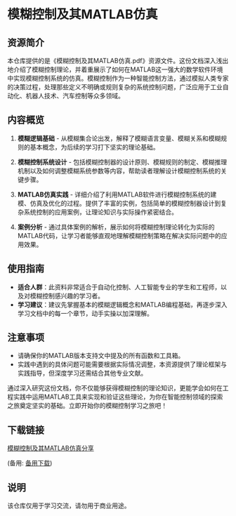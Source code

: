 # 模糊控制及其MATLAB仿真

## 资源简介

本仓库提供的是《模糊控制及其MATLAB仿真.pdf》资源文件。这份文档深入浅出地介绍了模糊控制理论，并着重展示了如何在MATLAB这一强大的数学软件环境中实现模糊控制系统的仿真。模糊控制作为一种智能控制方法，通过模拟人类专家的决策过程，处理那些定义不明确或规则复杂的系统控制问题，广泛应用于工业自动化、机器人技术、汽车控制等众多领域。

## 内容概览

1. **模糊逻辑基础** - 从模糊集合论出发，解释了模糊语言变量、模糊关系和模糊规则的基本概念，为后续的学习打下坚实的理论基础。
   
2. **模糊控制系统设计** - 包括模糊控制器的设计原则、模糊规则的制定、模糊推理机制以及如何调整模糊系统参数等内容，帮助读者理解设计模糊控制系统的关键步骤。

3. **MATLAB仿真实践** - 详细介绍了利用MATLAB软件进行模糊控制系统的建模、仿真及优化的过程。提供了丰富的实例，包括简单的模糊控制器设计到复杂系统控制的应用案例，让理论知识与实际操作紧密结合。

4. **案例分析** - 通过具体案例的解析，展示如何将模糊控制理论转化为实际的MATLAB代码，让学习者能够直观地理解模糊控制策略在解决实际问题中的应用效果。

## 使用指南

- **适合人群**：此资料非常适合于自动化控制、人工智能专业的学生和工程师，以及对模糊控制感兴趣的学习者。
- **学习建议**：建议先掌握基本的模糊逻辑概念和MATLAB编程基础，再逐步深入学习文档中的每一个章节，动手实操以加深理解。

## 注意事项

- 请确保你的MATLAB版本支持文中提及的所有函数和工具箱。
- 实践中遇到的具体问题可能需要根据实际情况调整，本资源提供了理论框架与实践指导，但深度学习还需结合其他专业文献。

通过深入研究这份文档，你不仅能够获得模糊控制的理论知识，更能学会如何在工程实践中运用MATLAB工具来实现和验证这些理论，为你在智能控制领域的探索之旅奠定坚实的基础。立即开始你的模糊控制学习之旅吧！

## 下载链接
[模糊控制及其MATLAB仿真分享](https://pan.quark.cn/s/267398226bd8) 

(备用: [备用下载](https://pan.baidu.com/s/1dHCR4tkrp6eM2uMhqJ-Exw?pwd=1234))

## 说明

该仓库仅用于学习交流，请勿用于商业用途。
